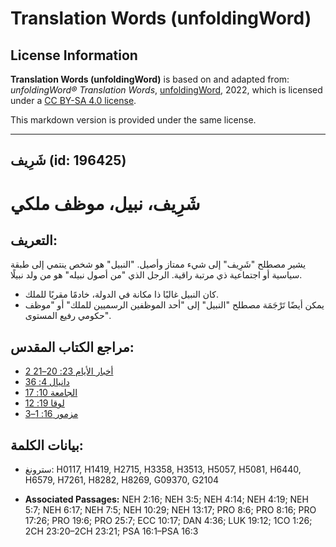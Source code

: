 # Translation Words (unfoldingWord)

## License Information

**Translation Words (unfoldingWord)** is based on and adapted from: _unfoldingWord® Translation Words_, [unfoldingWord](https://unfoldingword.org/utw), 2022, which is licensed under a [CC BY-SA 4.0 license](https://creativecommons.org/licenses/by-sa/4.0/legalcode.en).

This markdown version is provided under the same license.



--------------------------------

## شَرِيف (id: 196425)

شَرِيف، نبيل، موظف ملكي
=======================

التعريف:
--------

يشير مصطلح "شَرِيف" إلى شيء ممتاز وأصيل. "النبيل" هو شخص ينتمي إلى طبقة سياسية أو اجتماعية ذي مرتبة راقية. الرجل الذي "من أصول نبيله" هو من ولد نبيلًا. 

* كان النبيل غالبًا ذا مكانة في الدولة، خادمًا مقربًا للملك.
* يمكن أيضًا تَرْجَمَة مصطلح "النبيل" إلى "أحد الموظفين الرسميين للملك" أو "موظف حكومي رفيع المستوى".

مراجع الكتاب المقدس:
--------------------

* [2 أخبار الأيام 23: 20–21](https://ref.ly/2Chr23:20-2Chr23:21)
* [دانيال 4: 36](https://ref.ly/Dan4:36)
* [الجامعة 10: 17](https://ref.ly/Eccl10:17)
* [لوقا 19: 12](https://ref.ly/Luke19:12)
* [مزمور 16: 1–3](https://ref.ly/Ps16:1-Ps16:3)

بيانات الكلمة:
--------------

* سترونغ: H0117, H1419, H2715, H3358, H3513, H5057, H5081, H6440, H6579, H7261, H8282, H8269, G09370, G2104

* **Associated Passages:** NEH 2:16; NEH 3:5; NEH 4:14; NEH 4:19; NEH 5:7; NEH 6:17; NEH 7:5; NEH 10:29; NEH 13:17; PRO 8:6; PRO 8:16; PRO 17:26; PRO 19:6; PRO 25:7; ECC 10:17; DAN 4:36; LUK 19:12; 1CO 1:26; 2CH 23:20–2CH 23:21; PSA 16:1–PSA 16:3

